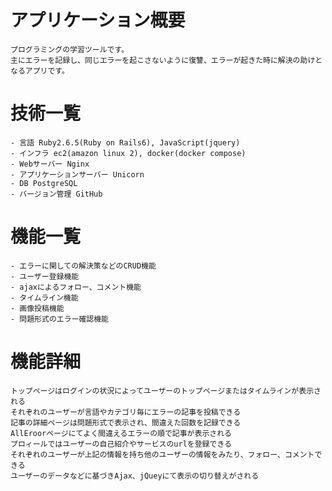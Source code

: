 #   アプリケーション概要
    プログラミングの学習ツールです。
    主にエラーを記録し、同じエラーを起こさないように復讐、エラーが起きた時に解決の助けとなるアプリです。
#   技術一覧
    - 言語 Ruby2.6.5(Ruby on Rails6), JavaScript(jquery)
    - インフラ ec2(amazon linux 2), docker(docker compose)
    - Webサーバー Nginx
    - アプリケーションサーバー Unicorn
    - DB PostgreSQL
    - バージョン管理 GitHub
#   機能一覧
    - エラーに関しての解決策などのCRUD機能
    - ユーザー登録機能
    - ajaxによるフォロー、コメント機能
    - タイムライン機能
    - 画像投稿機能
    - 問題形式のエラー確認機能
#   機能詳細
    トップページはログインの状況によってユーザーのトップページまたはタイムラインが表示される
    それぞれのユーザーが言語やカテゴリ毎にエラーの記事を投稿できる
    記事の詳細ページは問題形式で表示され、間違えた回数を記録できる
    AllEroorページにてよく間違えるエラーの順で記事が表示される
    プロィールではユーザーの自己紹介やサービスのurlを登録できる
    それぞれのユーザーが上記の情報を持ち他のユーザーの情報をみたり、フォロー、コメントできる
    ユーザーのデータなどに基づきAjax、jQueyにて表示の切り替えがされる

